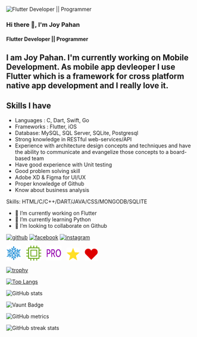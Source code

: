  
![Flutter Developer || Programmer ](https://scontent.fdac37-1.fna.fbcdn.net/v/t39.30808-6/448547241_434589432788469_2025780838488004807_n.jpg?stp=dst-jpg_s960x960&_nc_cat=103&ccb=1-7&_nc_sid=5f2048&_nc_eui2=AeG57EaIVDUr2ozx0E36gOmYjjT-RZuedKGONP5Fm550oax7ARY9INg4m0DU-YqouA-laz9l1_Q0z3BbytxWYm6u&_nc_ohc=fEbnBQLPMIsQ7kNvgHV_TIw&_nc_ht=scontent.fdac37-1.fna&oh=00_AYCEKmjRJGdZmz5PPxXJlKR9afI7U5pRc34uGIBRCU5LhA&oe=667450A9)

### Hi there 👋, I'm Joy Pahan
#### Flutter Developer || Programmer

## I am Joy Pahan. I'm currently working on Mobile Development. As mobile app devleoper I use Flutter which is a framework for cross platform native app development and I really love it.

## Skills I have
- Languages : C, Dart, Swift, Go
- Frameworks : Flutter, iOS
- Database: MySQL, SQL Server, SQLite, Postgresql
- Strong knowledge in RESTful web-services/API
- Experience with architecture design concepts and techniques and have the ability to communicate and evangelize those concepts to a board-based team
- Have good experience with Unit testing
- Good problem solving skill
- Adobe XD & Figma for UI/UX
- Proper knowledge of Github
- Know about business analysis


Skills: HTML/C/C++/DART/JAVA/CSS/MONGODB/SQLITE

- 🔭 I’m currently working on Flutter 
- 🌱 I’m currently learning Python 
- 👯 I’m looking to collaborate on Github 


[<img src='https://cdn.jsdelivr.net/npm/simple-icons@3.0.1/icons/github.svg' alt='github' height='40'>](https://github.com/https://github.com/ProgrammingWithJoyPahan)  [<img src='https://cdn.jsdelivr.net/npm/simple-icons@3.0.1/icons/facebook.svg' alt='facebook' height='40'>](https://www.facebook.com/https://www.facebook.com/joypahan.official)  [<img src='https://cdn.jsdelivr.net/npm/simple-icons@3.0.1/icons/instagram.svg' alt='instagram' height='40'>](https://www.instagram.com/https://www.instagram.com/joy_pahan.official//)  

<a href='https://archiveprogram.github.com/'><img src='https://raw.githubusercontent.com/acervenky/animated-github-badges/master/assets/acbadge.gif' width='40' height='40'></a> <a href='https://docs.github.com/en/developers'><img src='https://raw.githubusercontent.com/acervenky/animated-github-badges/master/assets/devbadge.gif' width='40' height='40'></a> <a href='https://github.com/pricing'><img src='https://raw.githubusercontent.com/acervenky/animated-github-badges/master/assets/pro.gif' width='40' height='40'></a> <a href='https://stars.github.com/'><img src='https://raw.githubusercontent.com/acervenky/animated-github-badges/master/assets/starbadge.gif' width='35' height='35'></a> <a href='https://docs.github.com/en/github/supporting-the-open-source-community-with-github-sponsors'><img src='https://raw.githubusercontent.com/acervenky/animated-github-badges/master/assets/sponsorbadge.gif' width='35' height='35'></a> 

[![trophy](https://github-profile-trophy.vercel.app/?username=https://github.com/ProgrammingWithJoyPahan)](https://github.com/ryo-ma/github-profile-trophy)

[![Top Langs](https://github-readme-stats.vercel.app/api/top-langs/?username=https://github.com/ProgrammingWithJoyPahan)](https://github.com/anuraghazra/github-readme-stats)

![GitHub stats](https://github-readme-stats.vercel.app/api?username=https://github.com/ProgrammingWithJoyPahan&show_icons=true&count_private=true)  

![Vaunt Badge](https://api.vaunt.dev/v1/github/entities/https://github.com/ProgrammingWithJoyPahan/contributions?format=svg&private=true)  

![GitHub metrics](https://metrics.lecoq.io/https://github.com/ProgrammingWithJoyPahan)  

![GitHub streak stats](https://streak-stats.demolab.com/?user=https://github.com/ProgrammingWithJoyPahan)  

